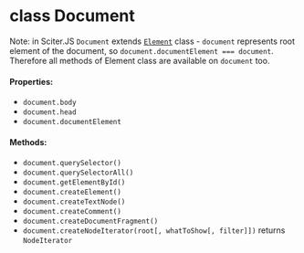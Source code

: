 # class Document

Note: in Sciter.JS `Document` extends [`Element`](Element.md) class - `document` represents root element of the document, so `document.documentElement === document`. Therefore all methods of Element class are available on `document` too.

#### Properties:

* `document.body`
* `document.head`
* `document.documentElement`

#### Methods:

* `document.querySelector()`
* `document.querySelectorAll()`
* `document.getElementById()`
* `document.createElement()`
* `document.createTextNode()`
* `document.createComment()`
* `document.createDocumentFragment()`
* `document.createNodeIterator(root[, whatToShow[, filter]])` returns `NodeIterator`
